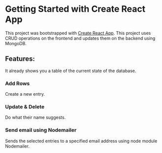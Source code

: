 # Getting Started with Create React App

This project was bootstrapped with [Create React App](https://github.com/facebook/create-react-app).
This project uses CRUD operations on the frontend and updates them on the backend using MongoDB.

## Features:

It already shows you a table of the current state of the database.

### Add Rows

Create a new entry.

### Update & Delete

Do what their name suggests.

### Send email using Nodemailer

Sends the selected entries to a specified email address using node module Nodemailer.
